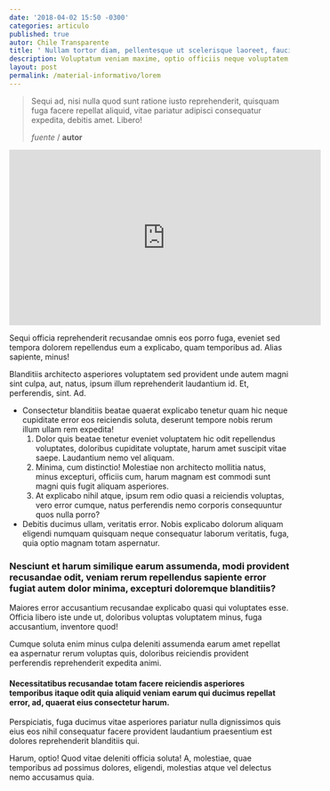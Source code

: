 ```yaml
---
date: '2018-04-02 15:50 -0300'
categories: articulo
published: true
autor: Chile Transparente
title: ' Nullam tortor diam, pellentesque ut scelerisque laoreet, faucibus at urna.'
description: Voluptatum veniam maxime, optio officiis neque voluptatem praesentium assumenda modi corrupti, in atque dignissimos molestias molestiae vero, dolorum dolore accusantium odio vitae.
layout: post
permalink: /material-informativo/lorem
---
```

> Sequi ad, nisi nulla quod sunt ratione iusto reprehenderit, quisquam fuga facere repellat aliquid, vitae pariatur adipisci consequatur expedita, debitis amet. Libero!
>
> _fuente_ / __autor__

<div class="embed-responsive embed-responsive-16by9">
  <iframe class="embed-responsive-item" width="560" height="315" src="https://www.youtube.com/embed/JKuOJLeT-50" frameborder="0" allow="autoplay; encrypted-media" allowfullscreen></iframe>
</div>

Sequi officia reprehenderit recusandae omnis eos porro fuga, eveniet sed tempora dolorem repellendus eum a explicabo, quam temporibus ad. Alias sapiente, minus!

Blanditiis architecto asperiores voluptatem sed provident unde autem magni sint culpa, aut, natus, ipsum illum reprehenderit laudantium id. Et, perferendis, sint. Ad.

* Consectetur blanditiis beatae quaerat explicabo tenetur quam hic neque cupiditate error eos reiciendis soluta, deserunt tempore nobis rerum illum ullam rem expedita!
  1. Dolor quis beatae tenetur eveniet voluptatem hic odit repellendus voluptates, doloribus cupiditate voluptate, harum amet suscipit vitae saepe. Laudantium nemo vel aliquam.
  1. Minima, cum distinctio! Molestiae non architecto mollitia natus, minus excepturi, officiis cum, harum magnam est commodi sunt magni quis fugit aliquam asperiores.
  1. At explicabo nihil atque, ipsum rem odio quasi a reiciendis voluptas, vero error cumque, natus perferendis nemo corporis consequuntur quos nulla porro?
* Debitis ducimus ullam, veritatis error. Nobis explicabo dolorum aliquam eligendi numquam quisquam neque consequatur laborum veritatis, fuga, quia optio magnam totam aspernatur.

### Nesciunt et harum similique earum assumenda, modi provident recusandae odit, veniam rerum repellendus sapiente error fugiat autem dolor minima, excepturi doloremque blanditiis?

Maiores error accusantium recusandae explicabo quasi qui voluptates esse. Officia libero iste unde ut, doloribus voluptas voluptatem minus, fuga accusantium, inventore quod!

Cumque soluta enim minus culpa deleniti assumenda earum amet repellat ea aspernatur rerum voluptas quis, doloribus reiciendis provident perferendis reprehenderit expedita animi.

#### Necessitatibus recusandae totam facere reiciendis asperiores temporibus itaque odit quia aliquid veniam earum qui ducimus repellat error, ad, quaerat eius consectetur harum.

Perspiciatis, fuga ducimus vitae asperiores pariatur nulla dignissimos quis eius eos nihil consequatur facere provident laudantium praesentium est dolores reprehenderit blanditiis qui.

Harum, optio! Quod vitae deleniti officia soluta! A, molestiae, quae temporibus ad possimus dolores, eligendi, molestias atque vel delectus nemo accusamus quia.